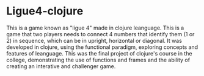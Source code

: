 # Ligue4-clojure
This is a game known as "ligue 4" made in clojure leanguage. 
This is a game that two players needs to connect 4 numbers that identify them (1 or 2) in sequence, which can be in upright, horizontal or diagonal. It was developed in clojure, using the functional paradigm, exploring concepts and features of leanguage.
This was the final project of clojure's course in the college, demonstrating the use of functions and frames and the ability of creating an interative and challenger game.
